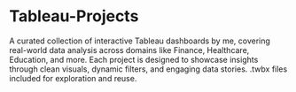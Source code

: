 # Tableau-Projects
A curated collection of interactive Tableau dashboards by me, covering real-world data analysis across domains like Finance, Healthcare, Education, and more. Each project is designed to showcase insights through clean visuals, dynamic filters, and engaging data stories. .twbx files included for exploration and reuse.
